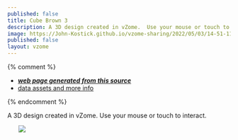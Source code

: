 ```yaml
---
published: false
title: Cube Brown 3
description: A 3D design created in vZome.  Use your mouse or touch to interact.
image: https://John-Kostick.github.io/vzome-sharing/2022/05/03/14-51-11-Cube-Brown-3/Cube-Brown-3.png
published: false
layout: vzome
---
```


{% comment %}
 - [***web page generated from this source***](<https://John-Kostick.github.io/vzome-sharing/2022/05/03/Cube-Brown-3-14-51-11.html>)
 - [data assets and more info](<https://github.com/John-Kostick/vzome-sharing/tree/main/2022/05/03/14-51-11-Cube-Brown-3/>)
 
{% endcomment %}

A 3D design created in vZome.  Use your mouse or touch to interact.

<vzome-viewer style="width: 87%; height: 60vh; margin: 5%"
       src="https://John-Kostick.github.io/vzome-sharing/2022/05/03/14-51-11-Cube-Brown-3/Cube-Brown-3.vZome" >
  <img src="https://John-Kostick.github.io/vzome-sharing/2022/05/03/14-51-11-Cube-Brown-3/Cube-Brown-3.png" />
</vzome-viewer>

